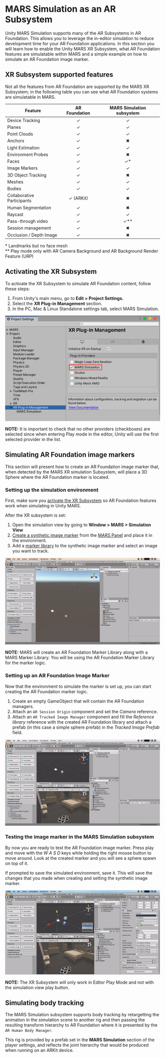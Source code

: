# MARS Simulation as an AR Subsystem
Unity MARS Simulation supports many of the AR Subsystems in AR Foundation. This allows you to leverage the in-editor simulation to reduce development time for your AR Foundation applications.
In this section you will learn how to enable the Unity MARS XR Subsystem, what AR Foundation features are simulatable within MARS and a simple example on how to simulate an AR Foundation image marker.

## XR Subsystem supported features
Not all the features from AR Foundation are supported by the MARS XR Subsystem; in the following table you can see what AR Foundation systems are simulatable in MARS.

|        Feature        | AR Foundation | MARS Simulation subsystem |
| --------------------------- |:-------:|:-----:|
| Device Tracking             |    ✓    |   ✓   |
| Planes                      |    ✓    |   ✓   |
| Point Clouds                |    ✓    |   ✓   |
| Anchors                     |    ✓    |   ✖   |
| Light Estimation            |    ✓    |   ✓   |
| Environment Probes          |    ✓    |   ✖   |
| Faces                       |    ✓    |   ✓*  |
| Image Markers               |    ✓    |   ✓   |
| 3D Object Tracking          |    ✓    |   ✖   |
| Meshes                      |    ✓    |   ✓   |
| Bodies                      |    ✓    |   ✓   |
| Collaborative Participants  |✓ (ARKit)|   ✖   |
| Human Segmentation          |    ✓    |   ✖   |
| Raycast                     |    ✓    |   ✓   |
| Pass-through video          |    ✓    |   ✓** |
| Session management          |    ✓    |   ✖   |
| Occlusion / Depth Image     |    ✓    |   ✖   |

\* Landmarks but no face mesh\
\** Play mode only with AR Camera Background and AR Background Render Feature (URP)

## Activating the XR Subsystem
To activate the XR Subsystem to simulate AR Foundation content, follow these steps:

1. From Unity's main menu, go to **Edit &gt; Project Settings.** 
2. Select the **XR Plug-in Management** section.
3. In the PC, Mac & Linux Standalone settings tab, select MARS Simulation.

![XR Subsystem](images/XRSubsystem/xr-subsystem-enable.png)

**NOTE:** It is important to check that no other providers (checkboxes) are selected since when entering Play mode in the editor, Unity will use the first selected provider in the list.

## Simulating AR Foundation image markers
This section will present how to create an AR Foundation image marker that, when detected by the MARS XR simulation Subsystem, will place a 3D Sphere where the AR Foundation marker is located.

### Setting up the simulation environment
First, make sure you [activate the XR Subsystem](MarsSimulation.md#activating-the-xr-subsystem) so AR Foundation features work when simulating in Unity MARS.

After the XR subsystem is set:
1. Open the simulation view by going to **Window &gt; MARS &gt; Simulation View**
2. [Create a synthetic image marker](https://docs.unity3d.com/Packages/com.unity.mars@latest/index.html?subfolder=/manual/Markers.html%23adding-synthetic-markers-to-environments) from the [MARS Panel](https://docs.unity3d.com/Packages/com.unity.mars@latest/index.html?subfolder=/manual/GettingStarted.html%23overview-of-the-unity-mars-ui) and place it in the environment.
3. Add a [marker library](https://docs.unity3d.com/Packages/com.unity.mars@latest/index.html?subfolder=/manual/Markers.html%23creating-a-marker-library) to the synthetic image marker and select an image you want to track.

![Setup simulation](images/XRSubsystem/setup-simulation.gif)

**NOTE:** MARS will create an AR Foundation Marker Library along with a MARS Marker Library. You will be using the AR Foundation Marker Library for the marker logic.

### Setting up an AR Foundation Image Marker

Now that the environment to simulate the marker is set up, you can start creating the AR Foundation marker logic.

1. Create an empty GameObject that will contain the AR Foundation managers.
2. Attach an `AR Session Origin` component and set the _Camera_ reference.
3. Attach an `AR Tracked Image Manager` component and fill the _Reference library_ reference with the created AR Foundation library and attach a prefab (in this case a simple sphere prefab) in the _Tracked Image Prefab_ field.

![Setup Marker](images/XRSubsystem/setup-arf-image-marker.gif)

### Testing the image marker in the MARS Simulation subsystem
By now you are ready to test the AR Foundation image marker. Press play and move with the _W A S D_ keys while holding the right mouse button to move around. Look at the created marker and you will see a sphere spawn on top of it.

If prompted to save the simulated environment, save it. This will save the changes that you made when creating and setting the synthetic image marker.

![Test Marker](images/XRSubsystem/arf-marker-testing.gif)

**NOTE:** The XR Subsystem will only work in Editor Play Mode and not with the simulation view play button.

## Simulating body tracking
The MARS Simulation subsystem supports body tracking by retargetting the animation in the simulation scene to another rig and then passing the resulting transform hierarchy to AR Foundation where it is presented by the `AR Human Body Manager`.

This rig is provided by a prefab set in the **MARS Simulation** section of the player settings, and reflects the joint hierarchy that would be produced when running on an ARKit device.
